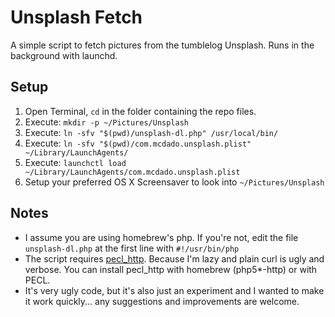 Unsplash Fetch
==============

A simple script to fetch pictures from the tumblelog Unsplash.
Runs in the background with launchd.

Setup
-----

1. Open Terminal, `cd` in the folder containing the repo files.
2. Execute: `mkdir -p ~/Pictures/Unsplash`
3. Execute: `ln -sfv "$(pwd)/unsplash-dl.php" /usr/local/bin/`
4. Execute: `ln -sfv "$(pwd)/com.mcdado.unsplash.plist" ~/Library/LaunchAgents/`
5. Execute: `launchctl load ~/Library/LaunchAgents/com.mcdado.unsplash.plist`
6. Setup your preferred OS X Screensaver to look into `~/Pictures/Unsplash`

Notes
-----

* I assume you are using homebrew's php. If you're not, edit the file `unsplash-dl.php` at the first line with `#!/usr/bin/php`
* The script requires [pecl\_http](http://pecl.php.net/package/pecl_http). Because I'm lazy and plain curl is ugly and verbose. You can install pecl_http with homebrew (php5*-http) or with PECL.
* It's very ugly code, but it's also just an experiment and I wanted to make it work quickly... any suggestions and improvements are welcome.
